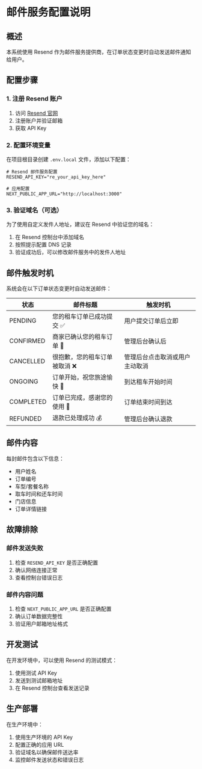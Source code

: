 # 邮件服务配置说明

## 概述

本系统使用 Resend 作为邮件服务提供商，在订单状态变更时自动发送邮件通知给用户。

## 配置步骤

### 1. 注册 Resend 账户

1. 访问 [Resend 官网](https://resend.com)
2. 注册账户并验证邮箱
3. 获取 API Key

### 2. 配置环境变量

在项目根目录创建 `.env.local` 文件，添加以下配置：

```env
# Resend 邮件服务配置
RESEND_API_KEY="re_your_api_key_here"

# 应用配置
NEXT_PUBLIC_APP_URL="http://localhost:3000"
```

### 3. 验证域名（可选）

为了使用自定义发件人地址，建议在 Resend 中验证您的域名：

1. 在 Resend 控制台中添加域名
2. 按照提示配置 DNS 记录
3. 验证成功后，可以修改邮件服务中的发件人地址

## 邮件触发时机

系统会在以下订单状态变更时自动发送邮件：

| 状态 | 邮件标题 | 触发时机 |
|------|----------|----------|
| PENDING | 您的租车订单已成功提交 ✅ | 用户提交订单后立即 |
| CONFIRMED | 商家已确认您的租车订单 🚗 | 管理后台确认后 |
| CANCELLED | 很抱歉，您的租车订单被取消 ❌ | 管理后台点击取消或用户主动取消 |
| ONGOING | 订单开始，祝您旅途愉快 🌟 | 到达租车开始时间 |
| COMPLETED | 订单已完成，感谢您的使用 🙏 | 订单结束时间到达 |
| REFUNDED | 退款已处理成功 💰 | 管理后台确认退款 |

## 邮件内容

每封邮件包含以下信息：

- 用户姓名
- 订单编号
- 车型/套餐名称
- 取车时间和还车时间
- 门店信息
- 订单详情链接

## 故障排除

### 邮件发送失败

1. 检查 `RESEND_API_KEY` 是否正确配置
2. 确认网络连接正常
3. 查看控制台错误日志

### 邮件内容问题

1. 检查 `NEXT_PUBLIC_APP_URL` 是否正确配置
2. 确认订单数据完整性
3. 验证用户邮箱地址格式

## 开发测试

在开发环境中，可以使用 Resend 的测试模式：

1. 使用测试 API Key
2. 发送到测试邮箱地址
3. 在 Resend 控制台查看发送记录

## 生产部署

在生产环境中：

1. 使用生产环境的 API Key
2. 配置正确的应用 URL
3. 验证域名以确保邮件送达率
4. 监控邮件发送状态和错误日志
